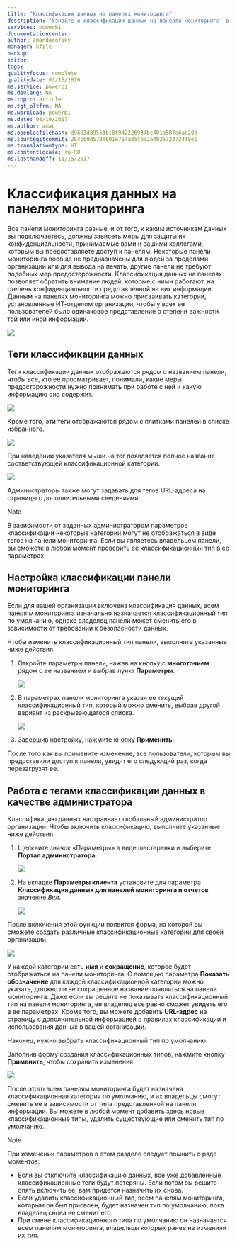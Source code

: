 ```yaml
---
title: "Классификация данных на панелях мониторинга"
description: "Узнайте о классификации данных на панелях мониторинга, в том числе о ее настройке администратором и смене владельцами панелей."
services: powerbi
documentationcenter: 
author: amandacofsky
manager: kfile
backup: 
editor: 
tags: 
qualityfocus: complete
qualitydate: 03/15/2016
ms.service: powerbi
ms.devlang: NA
ms.topic: article
ms.tgt_pltfrm: NA
ms.workload: powerbi
ms.date: 08/10/2017
ms.author: amac
ms.openlocfilehash: d9693d89561bc0f942226934bc401a587a6ae20d
ms.sourcegitcommit: 284b09d579d601e754a05fba2a4025723724f8eb
ms.translationtype: HT
ms.contentlocale: ru-RU
ms.lasthandoff: 11/15/2017
---
```

# <a name="dashboard-data-classification"></a>Классификация данных на панелях мониторинга
Все панели мониторинга разные, и от того, к каким источникам данных вы подключаетесь, должны зависеть меры для защиты их конфиденциальности, принимаемые вами и вашими коллегами, которым вы предоставляете доступ к панелям. Некоторые панели мониторинга вообще не предназначены для людей за пределами организации или для вывода на печать, другие панели не требуют подобных мер предосторожности. Классификация данных на панелях позволяет обратить внимание людей, которые с ними работают, на степень конфиденциальности представленной на них информации. Данным на панелях мониторинга можно присваивать категории, установленные ИТ-отделом организации, чтобы у всех ее пользователей было одинаковое представление о степени важности той или иной информации.

![](media/service-data-classification/dashboard_tagged_as_hbi.png)

## <a name="data-classification-tags"></a>Теги классификации данных
Теги классификации данных отображаются рядом с названием панели, чтобы все, кто ее просматривает, понимали, какие меры предосторожности нужно принимать при работе с ней и какую информацию она содержит.

![](media/service-data-classification/tag_next_to_title.png)

Кроме того, эти теги отображаются рядом с плитками панелей в списке избранного.

![](media/service-data-classification/tag_on_dashboard_tile.png)

При наведении указателя мыши на тег появляется полное название соответствующей классификационной категории.

![](media/service-data-classification/tag_tooltip.png)

Администраторы также могут задавать для тегов URL-адреса на страницы с дополнительными сведениями.

> [!NOTE]
> В зависимости от заданных администратором параметров классификации некоторые категории могут не отображаться в виде тегов на панели мониторинга. Если вы являетесь владельцем панели, вы сможете в любой момент проверить ее классификационный тип в ее параметрах.
> 
> 

## <a name="setting-a-dashboards-classification"></a>Настройка классификации панели мониторинга
Если для вашей организации включена классификация данных, всем панелям мониторинга изначально назначается классификационный тип по умолчанию, однако владелец панели может сменить его в зависимости от требований к безопасности данных.

Чтобы изменить классификационный тип панели, выполните указанные ниже действия.

1. Откройте параметры панели, нажав на кнопку с **многоточием** рядом с ее названием и выбрав пункт **Параметры**.
   
    ![](media/service-data-classification/dashboard_settings.png)
2. В параметрах панели мониторинга указан ее текущий классификационный тип, который можно сменить, выбрав другой вариант из раскрывающегося списка.
   
    ![](media/service-data-classification/classification_setting_dropdown.png)
3. Завершив настройку, нажмите кнопку **Применить**.

После того как вы примените изменение, все пользователи, которым вы предоставили доступ к панели, увидят его следующий раз, когда перезагрузят ее.

## <a name="working-with-data-classification-tags-as-an-admin"></a>Работа с тегами классификации данных в качестве администратора
Классификацию данных настраивает глобальный администратор организации. Чтобы включить классификацию, выполните указанные ниже действия.

1. Щелкните значок «Параметры» в виде шестеренки и выберите **Портал администратора**.
   
    ![](media/service-data-classification/admin_portal_in_settings.png)
2. На вкладке **Параметры клиента** установите для параметра **Классификация данных для панелей мониторинга и отчетов** значение *Вкл*.
   
    ![](media/service-data-classification/data_classification_switch_location.png)

После включения этой функции появится форма, на которой вы сможете создать различные классификационные категории для своей организации.

![](media/service-data-classification/blank_classification_form.png)

У каждой категории есть **имя** и **сокращение**, которое будет отображаться на панели мониторинга. С помощью параметра **Показать обозначение** для каждой классификационной категории можно указать, должно ли ее сокращенное название появляться на панели мониторинга. Даже если вы решите не показывать классификационный тип на панели мониторинга, ее владелец все равно сможет увидеть его в ее параметрах. Кроме того, вы можете добавить **URL-адрес** на страницу с дополнительной информацией о правилах классификации и использования данных в вашей организации.  

Наконец, нужно выбрать классификационный тип по умолчанию.  

Заполнив форму создания классификационных типов, нажмите кнопку **Применить**, чтобы сохранить изменения.

![](media/service-data-classification/filled_in_classification_form.png)

После этого всем панелям мониторинга будет назначена классификационная категория по умолчанию, и их владельцы смогут сменить ее в зависимости от типа представленной на панели информации. Вы можете в любой момент добавить здесь новые классификационные типы, удалить существующие или сменить тип по умолчанию.  

> [!NOTE]
> При изменении параметров в этом разделе следует помнить о ряде моментов:
> 
> * Если вы отключите классификацию данных, все уже добавленные классификационные теги будут потеряны. Если потом вы решите опять включить ее, вам придется назначить их снова.  
> * Если удалить классификационный тип, всем панелям мониторинга, которым он был присвоен, будет назначен тип по умолчанию, пока владелец снова не сменит его.  
> * При смене классификационного типа по умолчанию он назначается всем панелям мониторинга, владельцы которых ранее не изменили их тип.
> 
> 

